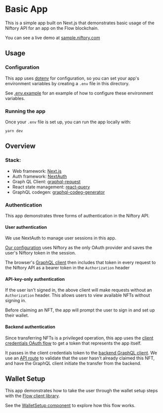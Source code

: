 # Basic App

This is a simple app built on Next.js that demonstrates basic usage of the Niftory API for an app on the Flow blockchain.

You can see a live demo at [sample.niftory.com](https://sample.niftory.com)

## Usage
### Configuration
This app uses [dotenv](https://github.com/motdotla/dotenv) for configuration, so you can set your app's environment variables by creating a `.env` file in this directory.

See [.env.example](./.env.example) for an example of how to configure these environment variables.

### Running the app
Once your `.env` file is set up, you can run the app locally with:
```
yarn dev
```

## Overview
### Stack:
- Web framework: [Next.js](https://nextjs.org/)
- Auth framework: [NextAuth](https://next-auth.js.org/)
- Graph QL Client: [graphql-request](https://github.com/prisma-labs/graphql-request)
- React state management: [react-query](https://tanstack.com/query/v4)
- GraphQL codegen: [graphql-codeg-generator](https://www.graphql-code-generator.com/)

### Authentication
This app demonstrates three forms of authentication in the Niftory API.

#### User authentication
We use NextAuth to manage user sessions in this app.

[Our configuration](pages/api/auth/[...nextauth].ts) uses Niftory as the only OAuth provider and saves the user's Niftory token in the session.

The browser's [GraphQL client](components/GraphQLClientProvider.tsx) then includes that token in every request to the Niftory API as a bearer token in the `Authorization` header

#### API-key-only authentication
If the user isn't signed in, the above client will make requests without an `Authorization` header. This allows users to view available NFTs without signing in.

Before claiming an NFT, the app will prompt the user to sign in and set up their wallet.

#### Backend authentication
Since transferring NFTs is a privileged operation, this app uses the [client credentials OAuth flow](lib/oauth.ts) to get a token that represents the app itself.

It passes in the client credentials token to the [backend GraphQL client](lib/graphql/backendClient.ts). We use an [API route](pages/api/nft/[nftModelId]/transfer.ts) to validate that the user hasn't already claimed this NFT, and have the GraphQL client initiate the transfer from the backend.

## Wallet Setup
This app demonstrates how to take the user through the wallet setup steps with the [Flow client library](https://docs.onflow.org/fcl/).

See the [WalletSetup component](./lib/components/../../components/wallet/WalletSetup.tsx) to explore how this flow works.

